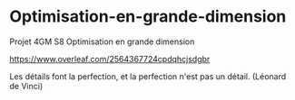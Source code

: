 # Optimisation-en-grande-dimension
Projet 4GM S8 Optimisation en grande dimension

https://www.overleaf.com/2564367724cpdqhcjsdgbr

Les détails font la perfection, et la perfection n'est pas un détail. (Léonard de Vinci)

